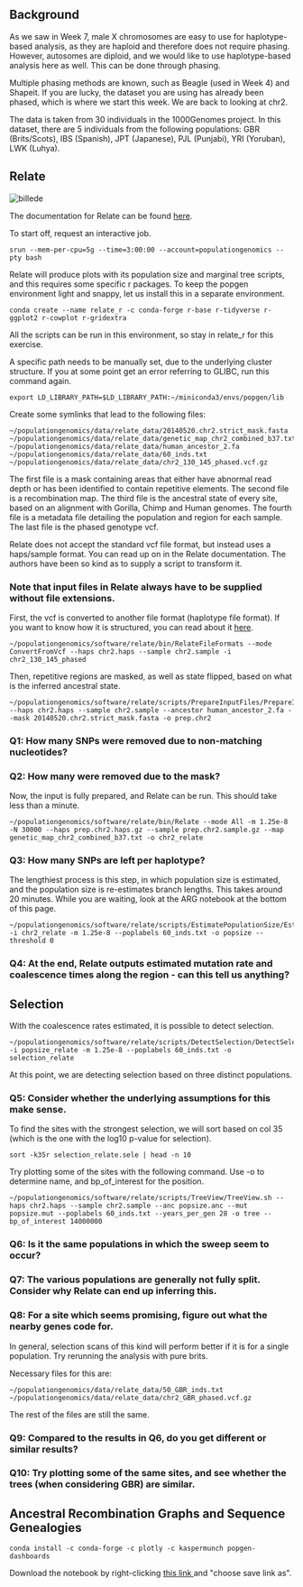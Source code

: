 Background
----------

As we saw in Week 7, male X chromosomes are easy to use for haplotype-based analysis, as they are haploid and therefore does not require phasing. However, autosomes are diploid, and we would like to use haplotype-based analysis here as well. This can be done through phasing.

Multiple phasing methods are known, such as Beagle (used in Week 4) and Shapeit. If you are lucky, the dataset you are using has already been phased, which is where we start this week. We are back to looking at chr2.

The data is taken from 30 individuals in the 1000Genomes project. In this dataset, there are 5 individuals from the following populations: GBR (Brits/Scots), IBS (Spanish), JPT (Japanese), PJL (Punjabi), YRI (Yoruban), LWK (Luhya).

Relate
------

![billede](https://user-images.githubusercontent.com/47324240/158781125-b0d4af85-69dd-4d4a-b722-30da62e8c18f.png)

The documentation for Relate can be found [here](https://myersgroup.github.io/relate/).

To start off, request an interactive job.

```
srun --mem-per-cpu=5g --time=3:00:00 --account=populationgenomics --pty bash
```

Relate will produce plots with its population size and marginal tree scripts, and this requires some specific r packages. To keep the popgen environment light and snappy, let us install this in a separate environment.

```
conda create --name relate_r -c conda-forge r-base r-tidyverse r-ggplot2 r-cowplot r-gridextra
```

All the scripts can be run in this environment, so stay in relate_r for this exercise.

A specific path needs to be manually set, due to the underlying cluster structure. If you at some point get an error referring to GLIBC, run this command again.

```
export LD_LIBRARY_PATH=$LD_LIBRARY_PATH:~/miniconda3/envs/popgen/lib
```

Create some symlinks that lead to the following files:

```
~/populationgenomics/data/relate_data/20140520.chr2.strict_mask.fasta
~/populationgenomics/data/relate_data/genetic_map_chr2_combined_b37.txt
~/populationgenomics/data/relate_data/human_ancestor_2.fa
~/populationgenomics/data/relate_data/60_inds.txt
~/populationgenomics/data/relate_data/chr2_130_145_phased.vcf.gz
```

The first file is a mask containing areas that either have abnormal read depth or has been identified to contain repetitive elements.
The second file is a recombination map.
The third file is the ancestral state of every site, based on an alignment with Gorilla, Chimp and Human genomes.
The fourth file is a metadata file detailing the population and region for each sample.
The last file is the phased genotype vcf.

Relate does not accept the standard vcf file format, but instead uses a haps/sample format. You can read up on in the Relate documentation. The authors have been so kind as to supply a script to transform it.

### Note that input files in Relate always have to be supplied without file extensions.

First, the vcf is converted to another file format (haplotype file format). If you want to know how it is structured, you can read about it [here](https://www.cog-genomics.org/plink/2.0/formats#haps).

```
~/populationgenomics/software/relate/bin/RelateFileFormats --mode ConvertFromVcf --haps chr2.haps --sample chr2.sample -i chr2_130_145_phased
```

Then, repetitive regions are masked, as well as state flipped, based on what is the inferred ancestral state.

```
~/populationgenomics/software/relate/scripts/PrepareInputFiles/PrepareInputFiles.sh --haps chr2.haps --sample chr2.sample --ancestor human_ancestor_2.fa --mask 20140520.chr2.strict_mask.fasta -o prep.chr2
```

### Q1: How many SNPs were removed due to non-matching nucleotides?
### Q2: How many were removed due to the mask?

Now, the input is fully prepared, and Relate can be run. This should take less than a minute.

```
~/populationgenomics/software/relate/bin/Relate --mode All -m 1.25e-8 -N 30000 --haps prep.chr2.haps.gz --sample prep.chr2.sample.gz --map genetic_map_chr2_combined_b37.txt -o chr2_relate
```

### Q3: How many SNPs are left per haplotype?

The lengthiest process is this step, in which population size is estimated, and the population size is re-estimates branch lengths. This takes around 20 minutes. While you are waiting, look at the ARG notebook at the bottom of this page.

```
~/populationgenomics/software/relate/scripts/EstimatePopulationSize/EstimatePopulationSize.sh -i chr2_relate -m 1.25e-8 --poplabels 60_inds.txt -o popsize --threshold 0
```

### Q4: At the end, Relate outputs estimated mutation rate and coalescence times along the region - can this tell us anything?

Selection
---------

With the coalescence rates estimated, it is possible to detect selection.

```
~/populationgenomics/software/relate/scripts/DetectSelection/DetectSelection.sh -i popsize_relate -m 1.25e-8 --poplabels 60_inds.txt -o selection_relate
```

At this point, we are detecting selection based on three distinct populations. 

### Q5: Consider whether the underlying assumptions for this make sense.

To find the sites with the strongest selection, we will sort based on col 35 (which is the one with the log10 p-value for selection).

```
sort -k35r selection_relate.sele | head -n 10
```

Try plotting some of the sites with the following command. Use -o to determine name, and bp_of_interest for the position.

```
~/populationgenomics/software/relate/scripts/TreeView/TreeView.sh --haps chr2.haps --sample chr2.sample --anc popsize.anc --mut popsize.mut --poplabels 60_inds.txt --years_per_gen 28 -o tree --bp_of_interest 14000000
```

### Q6: Is it the same populations in which the sweep seem to occur?

### Q7: The various populations are generally not fully split. Consider why Relate can end up inferring this.

### Q8: For a site which seems promising, figure out what the nearby genes code for.

In general, selection scans of this kind will perform better if it is for a single population. Try rerunning the analysis with pure brits.

Necessary files for this are:

```
~/populationgenomics/data/relate_data/50_GBR_inds.txt
~/populationgenomics/data/relate_data/chr2_GBR_phased.vcf.gz 
```

The rest of the files are still the same.

### Q9: Compared to the results in Q6, do you get different or similar results?

### Q10: Try plotting some of the same sites, and see whether the trees (when considering GBR) are similar.


Ancestral Recombination Graphs and Sequence Genealogies
-------------------------------------------------------


```
conda install -c conda-forge -c plotly -c kaspermunch popgen-dashboards
```

Download the notebook by right-clicking <a href="https://raw.githubusercontent.com/kaspermunch/PopulationGenomicsCourse/master/Notebooks/arg-dashboard.ipynb" download="arg-dashboard.ipynb">
this link
</a> and "choose save link as".
